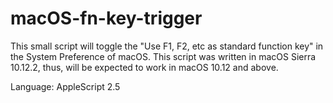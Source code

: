 # macOS-fn-key-trigger
This small script will toggle the "Use F1, F2, etc as standard function key" in the System Preference of macOS. This script was written in macOS Sierra 10.12.2, thus, will be expected to work in macOS 10.12 and above.

Language: AppleScript 2.5
